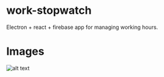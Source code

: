 # work-stopwatch
Electron + react + firebase app for managing working hours.

# Images
![alt text](https://i.imgur.com/5uNNI0h.png)

